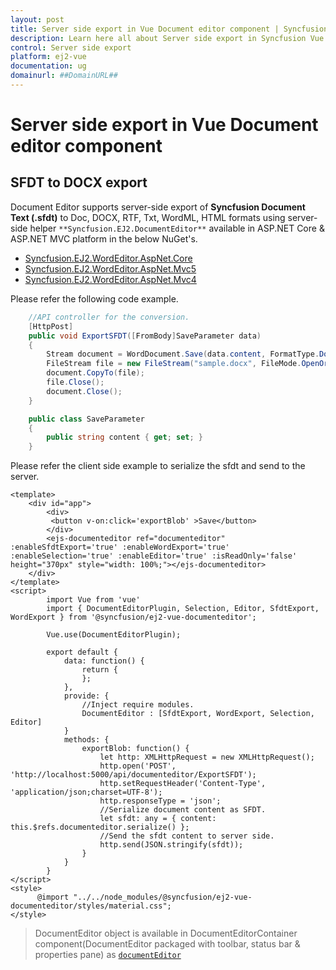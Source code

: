 ```yaml
---
layout: post
title: Server side export in Vue Document editor component | Syncfusion
description: Learn here all about Server side export in Syncfusion Vue Document editor component of Syncfusion Essential JS 2 and more.
control: Server side export 
platform: ej2-vue
documentation: ug
domainurl: ##DomainURL##
---
```


# Server side export in Vue Document editor component

## SFDT to DOCX export

Document Editor supports server-side export of **Syncfusion Document Text (.sfdt)** to Doc, DOCX, RTF, Txt, WordML, HTML formats using server-side helper `**Syncfusion.EJ2.DocumentEditor**` available in ASP.NET Core & ASP.NET MVC platform in the below NuGet's.

* [Syncfusion.EJ2.WordEditor.AspNet.Core](https://www.nuget.org/packages/Syncfusion.EJ2.WordEditor.AspNet.Core)
* [Syncfusion.EJ2.WordEditor.AspNet.Mvc5](https://www.nuget.org/packages/Syncfusion.EJ2.WordEditor.AspNet.Mvc5)
* [Syncfusion.EJ2.WordEditor.AspNet.Mvc4](https://www.nuget.org/packages/Syncfusion.EJ2.WordEditor.AspNet.Mvc4)

Please refer the following code example.

```c#
    //API controller for the conversion.
    [HttpPost]
    public void ExportSFDT([FromBody]SaveParameter data)
    {
        Stream document = WordDocument.Save(data.content, FormatType.Docx);
        FileStream file = new FileStream("sample.docx", FileMode.OpenOrCreate, FileAccess.ReadWrite);
        document.CopyTo(file);
        file.Close();
        document.Close();
    }

    public class SaveParameter
    {
        public string content { get; set; }
    }
```

Please refer the client side example to serialize the sfdt and send to the server.

```
<template>
    <div id="app">
        <div>
         <button v-on:click='exportBlob' >Save</button>
        </div>
        <ejs-documenteditor ref="documenteditor" :enableSfdtExport='true' :enableWordExport='true' :enableSelection='true' :enableEditor='true' :isReadOnly='false' height="370px" style="width: 100%;"></ejs-documenteditor>
    </div>
</template>
<script>
        import Vue from 'vue'
        import { DocumentEditorPlugin, Selection, Editor, SfdtExport, WordExport } from '@syncfusion/ej2-vue-documenteditor';

        Vue.use(DocumentEditorPlugin);

        export default {
            data: function() {
                return {
                };
            },
            provide: {
                //Inject require modules.
                DocumentEditor : [SfdtExport, WordExport, Selection, Editor]
            }
            methods: {
                exportBlob: function() {
                    let http: XMLHttpRequest = new XMLHttpRequest();
                    http.open('POST', 'http://localhost:5000/api/documenteditor/ExportSFDT');
                    http.setRequestHeader('Content-Type', 'application/json;charset=UTF-8');
                    http.responseType = 'json';
                    //Serialize document content as SFDT.
                    let sfdt: any = { content: this.$refs.documenteditor.serialize() };
                    //Send the sfdt content to server side.
                    http.send(JSON.stringify(sfdt));
                }
            }
        }
</script>
<style>
      @import "../../node_modules/@syncfusion/ej2-vue-documenteditor/styles/material.css";
</style>
```

> DocumentEditor object is available in DocumentEditorContainer component(DocumentEditor packaged with toolbar, status bar & properties pane) as [`documentEditor`](https://ej2.syncfusion.com/vue/documentation/api/document-editor-container#documenteditor-code-classlanguage-textdocumenteditorcode/)
